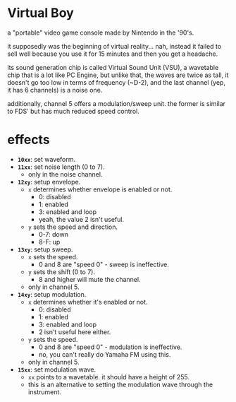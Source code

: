 # Virtual Boy

a "portable" video game console made by Nintendo in the '90's.

it supposedly was the beginning of virtual reality... nah, instead it failed to sell well because you use it for 15 minutes and then you get a headache.

its sound generation chip is called Virtual Sound Unit (VSU), a wavetable chip that is a lot like PC Engine, but unlike that, the waves are twice as tall, it doesn't go too low in terms of frequency (~D-2), and the last channel (yep, it has 6 channels) is a noise one.

additionally, channel 5 offers a modulation/sweep unit. the former is similar to FDS' but has much reduced speed control.

# effects

- **`10xx`**: set waveform.
- **`11xx`**: set noise length (0 to 7).
  - only in the noise channel.
- **`12xy`**: setup envelope.
  - `x` determines whether envelope is enabled or not.
    - 0: disabled
    - 1: enabled
    - 3: enabled and loop
    - yeah, the value 2 isn't useful.
  - `y` sets the speed and direction.
    - 0-7: down
    - 8-F: up
- **`13xy`**: setup sweep.
  - `x` sets the speed.
    - 0 and 8 are "speed 0" - sweep is ineffective.
  - `y` sets the shift (0 to 7).
    - 8 and higher will mute the channel.
  - only in channel 5.
- **`14xy`**: setup modulation.
  - `x` determines whether it's enabled or not.
    - 0: disabled
    - 1: enabled
    - 3: enabled and loop
    - 2 isn't useful here either.
  - `y` sets the speed.
    - 0 and 8 are "speed 0" - modulation is ineffective.
    - no, you can't really do Yamaha FM using this.
  - only in channel 5.
- **`15xx`**: set modulation wave.
  - `xx` points to a wavetable. it should have a height of 255.
  - this is an alternative to setting the modulation wave through the instrument.
